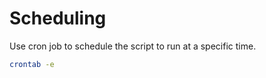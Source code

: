 # Scheduling

Use cron job to schedule the script to run at a specific time.

```bash
crontab -e
```
